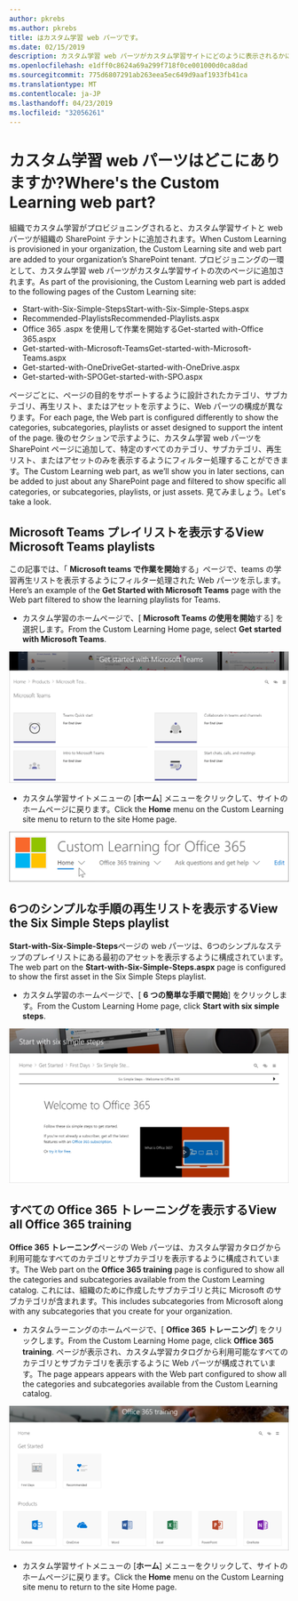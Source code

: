 ```yaml
---
author: pkrebs
ms.author: pkrebs
title: はカスタム学習 web パーツです。
ms.date: 02/15/2019
description: カスタム学習 web パーツがカスタム学習サイトにどのように表示されるかについて説明します。
ms.openlocfilehash: e1dff0c8624a69a299f718f0ce001000d0ca8dad
ms.sourcegitcommit: 775d6807291ab263eea5ec649d9aaf1933fb41ca
ms.translationtype: MT
ms.contentlocale: ja-JP
ms.lasthandoff: 04/23/2019
ms.locfileid: "32056261"
---
```

# <a name="wheres-the-custom-learning-web-part"></a><span data-ttu-id="91b99-103">カスタム学習 web パーツはどこにありますか?</span><span class="sxs-lookup"><span data-stu-id="91b99-103">Where's the Custom Learning web part?</span></span>

<span data-ttu-id="91b99-104">組織でカスタム学習がプロビジョニングされると、カスタム学習サイトと web パーツが組織の SharePoint テナントに追加されます。</span><span class="sxs-lookup"><span data-stu-id="91b99-104">When Custom Learning is provisioned in your organization, the Custom Learning site and web part are added to your organization’s SharePoint tenant.</span></span> <span data-ttu-id="91b99-105">プロビジョニングの一環として、カスタム学習 web パーツがカスタム学習サイトの次のページに追加されます。</span><span class="sxs-lookup"><span data-stu-id="91b99-105">As part of the provisioning, the Custom Learning web part is added to the following pages of the Custom Learning site:</span></span>

- <span data-ttu-id="91b99-106">Start-with-Six-Simple-Steps</span><span class="sxs-lookup"><span data-stu-id="91b99-106">Start-with-Six-Simple-Steps.aspx</span></span> 
- <span data-ttu-id="91b99-107">Recommended-Playlists</span><span class="sxs-lookup"><span data-stu-id="91b99-107">Recommended-Playlists.aspx</span></span>
- <span data-ttu-id="91b99-108">Office 365 .aspx を使用して作業を開始する</span><span class="sxs-lookup"><span data-stu-id="91b99-108">Get-started with-Office 365.aspx</span></span>
- <span data-ttu-id="91b99-109">Get-started-with-Microsoft-Teams</span><span class="sxs-lookup"><span data-stu-id="91b99-109">Get-started-with-Microsoft-Teams.aspx</span></span>
- <span data-ttu-id="91b99-110">Get-started-with-OneDrive</span><span class="sxs-lookup"><span data-stu-id="91b99-110">Get-started-with-OneDrive.aspx</span></span>
- <span data-ttu-id="91b99-111">Get-started-with-SPO</span><span class="sxs-lookup"><span data-stu-id="91b99-111">Get-started-with-SPO.aspx</span></span>

<span data-ttu-id="91b99-112">ページごとに、ページの目的をサポートするように設計されたカテゴリ、サブカテゴリ、再生リスト、またはアセットを示すように、Web パーツの構成が異なります。</span><span class="sxs-lookup"><span data-stu-id="91b99-112">For each page, the Web part is configured differently to show the categories, subcategories, playlists or asset designed to support the intent of the page.</span></span> <span data-ttu-id="91b99-113">後のセクションで示すように、カスタム学習 web パーツを SharePoint ページに追加して、特定のすべてのカテゴリ、サブカテゴリ、再生リスト、またはアセットのみを表示するようにフィルター処理することができます。</span><span class="sxs-lookup"><span data-stu-id="91b99-113">The Custom Learning web part, as we’ll show you in later sections, can be added to just about any SharePoint page and filtered to show specific all categories, or subcategories, playlists, or just assets.</span></span> <span data-ttu-id="91b99-114">見てみましょう。</span><span class="sxs-lookup"><span data-stu-id="91b99-114">Let's take a look.</span></span> 

## <a name="view-microsoft-teams-playlists"></a><span data-ttu-id="91b99-115">Microsoft Teams プレイリストを表示する</span><span class="sxs-lookup"><span data-stu-id="91b99-115">View Microsoft Teams playlists</span></span>

<span data-ttu-id="91b99-116">この記事では、「 **Microsoft teams で作業を開始**する」ページで、teams の学習再生リストを表示するようにフィルター処理された Web パーツを示します。</span><span class="sxs-lookup"><span data-stu-id="91b99-116">Here’s an example of the **Get Started with Microsoft Teams** page with the Web part filtered to show the learning playlists for Teams.</span></span> 

- <span data-ttu-id="91b99-117">カスタム学習のホームページで、[ **Microsoft Teams の使用を開始**する] を選択します。</span><span class="sxs-lookup"><span data-stu-id="91b99-117">From the Custom Learning Home page, select **Get started with Microsoft Teams**.</span></span>

![cg-whereiswp-teams](media/cg-whereiswp-teams.png)

- <span data-ttu-id="91b99-119">カスタム学習サイトメニューの [**ホーム**] メニューをクリックして、サイトのホームページに戻ります。</span><span class="sxs-lookup"><span data-stu-id="91b99-119">Click the **Home** menu on the Custom Learning site menu to return to the site Home page.</span></span>

![cg-homebtnmenu](media/cg-homebtnmenu.png)

## <a name="view-the-six-simple-steps-playlist"></a><span data-ttu-id="91b99-121">6つのシンプルな手順の再生リストを表示する</span><span class="sxs-lookup"><span data-stu-id="91b99-121">View the Six Simple Steps playlist</span></span>

<span data-ttu-id="91b99-122">**Start-with-Six-Simple-Steps**ページの web パーツは、6つのシンプルなステップのプレイリストにある最初のアセットを表示するように構成されています。</span><span class="sxs-lookup"><span data-stu-id="91b99-122">The web part on the **Start-with-Six-Simple-Steps.aspx** page is configured to show the first asset in the Six Simple Steps playlist.</span></span> 

- <span data-ttu-id="91b99-123">カスタム学習のホームページで、[ **6 つの簡単な手順で開始**] をクリックします。</span><span class="sxs-lookup"><span data-stu-id="91b99-123">From the Custom Learning Home page,  click **Start with six simple steps**.</span></span> 

![cg-whereiswp-six](media/cg-whereiswp-six.png)

## <a name="view-all-office-365-training"></a><span data-ttu-id="91b99-125">すべての Office 365 トレーニングを表示する</span><span class="sxs-lookup"><span data-stu-id="91b99-125">View all Office 365 training</span></span>

<span data-ttu-id="91b99-126">**Office 365 トレーニング**ページの Web パーツは、カスタム学習カタログから利用可能なすべてのカテゴリとサブカテゴリを表示するように構成されています。</span><span class="sxs-lookup"><span data-stu-id="91b99-126">The Web part on the **Office 365 training** page is configured to show all the categories and subcategories available from the Custom Learning catalog.</span></span> <span data-ttu-id="91b99-127">これには、組織のために作成したサブカテゴリと共に Microsoft のサブカテゴリが含まれます。</span><span class="sxs-lookup"><span data-stu-id="91b99-127">This includes subcategories from Microsoft along with any subcategories that you create for your organization.</span></span>

- <span data-ttu-id="91b99-128">カスタムラーニングのホームページで、[ **Office 365 トレーニング**] をクリックします。</span><span class="sxs-lookup"><span data-stu-id="91b99-128">From the Custom Learning Home page, click **Office 365 training**.</span></span> <span data-ttu-id="91b99-129">ページが表示され、カスタム学習カタログから利用可能なすべてのカテゴリとサブカテゴリを表示するように Web パーツが構成されています。</span><span class="sxs-lookup"><span data-stu-id="91b99-129">The page appears appears with the Web part configured to show all the categories and subcategories available from the Custom Learning catalog.</span></span>

![cg-whereiswp-o365](media/cg-whereiswp-o365.png)

- <span data-ttu-id="91b99-131">カスタム学習サイトメニューの [**ホーム**] メニューをクリックして、サイトのホームページに戻ります。</span><span class="sxs-lookup"><span data-stu-id="91b99-131">Click the **Home** menu on the Custom Learning site menu to return to the site Home page.</span></span>


